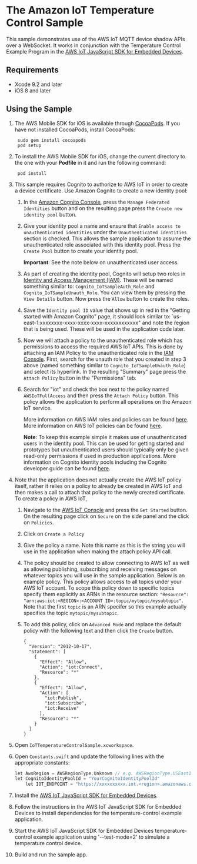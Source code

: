 # The Amazon IoT Temperature Control Sample

This sample demonstrates use of the AWS IoT MQTT device shadow APIs over a WebSocket.  It works in conjunction with the Temperature Control Example Program in the [AWS IoT JavaScript SDK for Embedded Devices](https://github.com/aws/aws-iot-device-sdk-js).

## Requirements

* Xcode 9.2 and later
* iOS 8 and later

## Using the Sample

1. The AWS Mobile SDK for iOS is available through [CocoaPods](http://cocoapods.org). If you have not installed CocoaPods, install CocoaPods:

		sudo gem install cocoapods
		pod setup

1. To install the AWS Mobile SDK for iOS, change the current directory to the one with your **Podfile** in it and run the following command:

		pod install

1. This sample requires Cognito to authorize to AWS IoT in order to create a device certificate. Use Amazon Cognito to create a new identity pool:
	1. In the [Amazon Cognito Console](https://console.aws.amazon.com/cognito/), press the `Manage Federated Identities` button and on the resulting page press the `Create new identity pool` button.
	1. Give your identity pool a name and ensure that `Enable access to unauthenticated identities` under the `Unauthenticated identities` section is checked.  This allows the sample application to assume the unauthenticated role associated with this identity pool.  Press the `Create Pool` button to create your identity pool.

		**Important**: See the note below on unauthenticated user access.

	1. As part of creating the identity pool, Cognito will setup two roles in [Identity and Access Management (IAM)](https://console.aws.amazon.com/iam/home#roles).  These will be named something similar to: `Cognito_IoTSampleAuth_Role` and `Cognito_IoTSampleUnauth_Role`.  You can view them by pressing the `View Details` button.  Now press the `Allow` button to create the roles.
	1. Save the `Identity pool ID` value that shows up in red in the "Getting started with Amazon Cognito" page, it should look similar to: `us-east-1:xxxxxxxx-xxxx-xxxx-xxxx-xxxxxxxxxxxx" and note the region that is being used.  These will be used in the application code later.
    1. Now we will attach a policy to the unauthenticated role which has permissions to access the required AWS IoT APIs.  This is done by attaching an IAM Policy to the unauthenticated role in the [IAM Console](https://console.aws.amazon.com/iam/home#roles). First, search for the unauth role that you created in step 3 above (named something similar to `Cognito_IoTSampleUnauth_Role`) and select its hyperlink.  In the resulting "Summary" page press the `Attach Policy` button in the "Permissions" tab.
	1. Search for "iot" and check the box next to the policy named `AWSIoTFullAccess` and then press the `Attach Policy` button.  This policy allows the application to perform all operations on the Amazon IoT service.

        More information on AWS IAM roles and policies can be found [here](http://docs.aws.amazon.com/IAM/latest/UserGuide/access_policies_manage.html).  More information on AWS IoT policies can be found [here](http://docs.aws.amazon.com/iot/latest/developerguide/authorization.html).

        **Note**: To keep this example simple it makes use of unauthenticated users in the identity pool.  This can be used for getting started and prototypes but unauthenticated users should typically only be given read-only permissions if used in production applications.  More information on Cognito identity pools including the Cognito developer guide can be found [here](http://aws.amazon.com/cognito/).

1. Note that the application does not actually create the AWS IoT policy itself, rather it relies on a policy to already be created in AWS IoT and then makes a call to attach that policy to the newly created certificate.  To create a policy in AWS IoT,
    1. Navigate to the [AWS IoT Console](https://console.aws.amazon.com/iot/home) and press the `Get Started` button.  On the resulting page click on `Secure` on the side panel and the click on `Policies`.
    1. Click on `Create a Policy`
    1. Give the policy a name.  Note this name as this is the string you will use in the application when making the attach policy API call.
    1. The policy should be created to allow connecting to AWS IoT as well as allowing publishing, subscribing and receiving messages on whatever topics you will use in the sample application.  Below is an example policy.  This policy allows access to all topics under your AWS IoT account.   To scope this policy down to specific topics specify them explicitly as ARNs in the resource section: `"Resource": "arn:aws:iot:<REGION>:<ACCOUNT ID>:topic/mytopic/mysubtopic"`.  Note that the first `topic` is an ARN specifer so this example actually specifies the topic `mytopic/mysubtopic`.
    1. To add this policy, click on `Advanced Mode` and replace the default policy with the following text and then click the `Create` button.

        ```
        {
          "Version": "2012-10-17",
          "Statement": [
            {
              "Effect": "Allow",
              "Action": "iot:Connect",
              "Resource": "*"
            },
            {
              "Effect": "Allow",
              "Action": [
                "iot:Publish",
                "iot:Subscribe",
                "iot:Receive"
              ],
              "Resource": "*"
            }
          ]
        }
        ```

1. Open `IoTTemperatureControlSample.xcworkspace`.

1. Open `Constants.swift` and update the following lines with the appropriate constants:

	```c
	let AwsRegion = AWSRegionType.Unknown // e.g. AWSRegionType.USEast1
	let CognitoIdentityPoolId = "YourCognitoIdentityPoolId"
        let IOT_ENDPOINT = "https://xxxxxxxxxx.iot.<region>.amazonaws.com"
	```
1. Install the [AWS IoT JavaScript SDK for Embedded Devices](https://github.com/aws/aws-iot-device-sdk-js).

1. Follow the instructions in the AWS IoT JavaScript SDK for Embedded Devices to install dependencies for the temperature-control example application.

1. Start the AWS IoT JavaScript SDK for Embedded Devices temperature-control example application using '--test-mode=2' to simulate a temperature control device.

1. Build and run the sample app.
